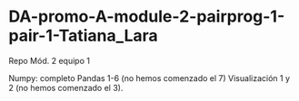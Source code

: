 # DA-promo-A-module-2-pairprog-1-pair-1-Tatiana_Lara

Repo Mód. 2 equipo 1

Numpy: completo
Pandas 1-6 (no hemos comenzado el 7)
Visualización 1 y 2 (no hemos comenzado el 3).
